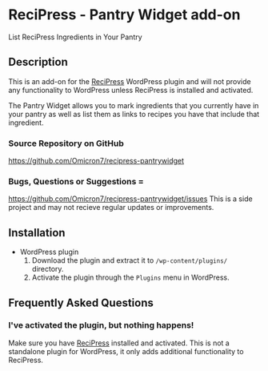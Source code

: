 ReciPress - Pantry Widget add-on
================================

List ReciPress Ingredients in Your Pantry

Description
-----------

This is an add-on for the [ReciPress](http://wordpress.org/extend/plugins/recipress/) WordPress plugin and
will not provide any functionality to WordPress unless ReciPress is installed and activated.

The Pantry Widget allows you to mark ingredients that you currently have in your pantry as well as list them
as links to recipes you have that include that ingredient.

### Source Repository on GitHub
https://github.com/Omicron7/recipress-pantrywidget

### Bugs, Questions or Suggestions =
https://github.com/Omicron7/recipress-pantrywidget/issues
This is a side project and may not recieve regular updates or improvements.

Installation
------------

* WordPress plugin
	1. Download the plugin and extract it to `/wp-content/plugins/` directory.
	2. Activate the plugin through the `Plugins` menu in WordPress.

Frequently Asked Questions
--------------------------

### I've activated the plugin, but nothing happens!

Make sure you have [ReciPress](http://wordpress.org/extend/plugins/recipress/) installed and activated.
This is not a standalone plugin for WordPress, it only adds additional functionality to ReciPress.
